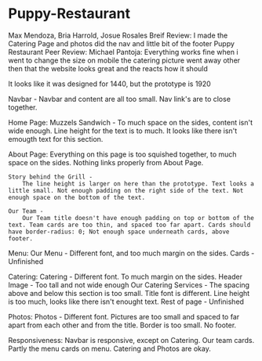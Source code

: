 # Puppy-Restaurant
Max Mendoza, Bria Harrold, Josue Rosales
Breif Review: I made the Catering Page and photos did the nav and little bit of the footer
Puppy Restaurant
Peer Review: Michael Pantoja: Everything works fine when i went to change the size on mobile the catering picture went away other then that the website looks great and the reacts how it should

It looks like it was designed for 1440, but the prototype is 1920

Navbar - 
	Navbar and content are all too small. Nav link's are to close together.

Home Page:
	Muzzels Sandwich -
		To much space on the sides, content isn't wide enough. Line height for the text is to much. It looks like there isn't emougth text for this section.

About Page:
	Everything on this page is too squished together, to much space on the sides. Nothing links properly from About Page.
	
	Story behind the Grill - 
		The line height is larger on here than the prototype. Text looks a little small. Not enough padding on the right side of the text. Not enough space on the bottom of the text.

	Our Team - 
		Our Team title doesn't have enough padding on top or bottom of the text. Team cards are too thin, and spaced too far apart. Cards should have border-radius: 0; Not enough space underneath cards, above footer.

Menu:
	Our Menu -
		Different font, and too much margin on the sides. 
	Cards - 
		Unfinished

Catering: 
	Catering - 
		Different font. To much margin on the sides. 
	Header Image - 
		Too tall and not wide enough
	Our Catering Services - 
		The spacing above and below this section is too small. Title font is different. Line height is too much, looks like there isn't enought text.
	Rest of page - 
		Unfinished

Photos:
	Photos - 
		Different font. Pictures are too small and spaced to far apart from each other and from the title. Border is too small. No footer.

Responsiveness: 
	Navbar is responsive, except on Catering. Our team cards. Partly the menu cards on menu. Catering and Photos are okay.
